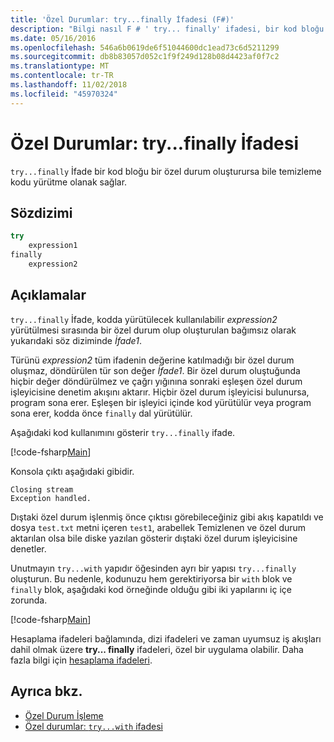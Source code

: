 ```yaml
---
title: 'Özel Durumlar: try...finally İfadesi (F#)'
description: "Bilgi nasıl F # ' try... finally' ifadesi, bir kod bloğu bir özel durum oluşturursa bile temizleme kodu yürütme olanak tanır."
ms.date: 05/16/2016
ms.openlocfilehash: 546a6b0619de6f51044600dc1ead73c6d5211299
ms.sourcegitcommit: db8b83057d052c1f9f249d128b08d4423af0f7c2
ms.translationtype: MT
ms.contentlocale: tr-TR
ms.lasthandoff: 11/02/2018
ms.locfileid: "45970324"
---
```

# <a name="exceptions-the-tryfinally-expression"></a>Özel Durumlar: try...finally İfadesi

`try...finally` İfade bir kod bloğu bir özel durum oluşturursa bile temizleme kodu yürütme olanak sağlar.

## <a name="syntax"></a>Sözdizimi

```fsharp
try
    expression1
finally
    expression2
```

## <a name="remarks"></a>Açıklamalar

`try...finally` İfade, kodda yürütülecek kullanılabilir *expression2* yürütülmesi sırasında bir özel durum olup oluşturulan bağımsız olarak yukarıdaki söz diziminde *İfade1*.

Türünü *expression2* tüm ifadenin değerine katılmadığı bir özel durum oluşmaz, döndürülen tür son değer *İfade1*. Bir özel durum oluştuğunda hiçbir değer döndürülmez ve çağrı yığınına sonraki eşleşen özel durum işleyicisine denetim akışını aktarır. Hiçbir özel durum işleyicisi bulunursa, program sona erer. Eşleşen bir işleyici içinde kod yürütülür veya program sona erer, kodda önce `finally` dal yürütülür.

Aşağıdaki kod kullanımını gösterir `try...finally` ifade.

[!code-fsharp[Main](../../../../samples/snippets/fsharp/lang-ref-2/snippet5701.fs)]

Konsola çıktı aşağıdaki gibidir.

```
Closing stream
Exception handled.
```

Dıştaki özel durum işlenmiş önce çıktısı görebileceğiniz gibi akış kapatıldı ve dosya `test.txt` metni içeren `test1`, arabellek Temizlenen ve özel durum aktarılan olsa bile diske yazılan gösterir dıştaki özel durum işleyicisine denetler.

Unutmayın `try...with` yapıdır öğesinden ayrı bir yapısı `try...finally` oluşturun. Bu nedenle, kodunuzu hem gerektiriyorsa bir `with` blok ve `finally` blok, aşağıdaki kod örneğinde olduğu gibi iki yapılarını iç içe zorunda.

[!code-fsharp[Main](../../../../samples/snippets/fsharp/lang-ref-2/snippet5702.fs)]

Hesaplama ifadeleri bağlamında, dizi ifadeleri ve zaman uyumsuz iş akışları dahil olmak üzere **try... finally** ifadeleri, özel bir uygulama olabilir. Daha fazla bilgi için [hesaplama ifadeleri](../computation-expressions.md).

## <a name="see-also"></a>Ayrıca bkz.

- [Özel Durum İşleme](index.md)
- [Özel durumlar: `try...with` ifadesi](the-try-with-expression.md)
